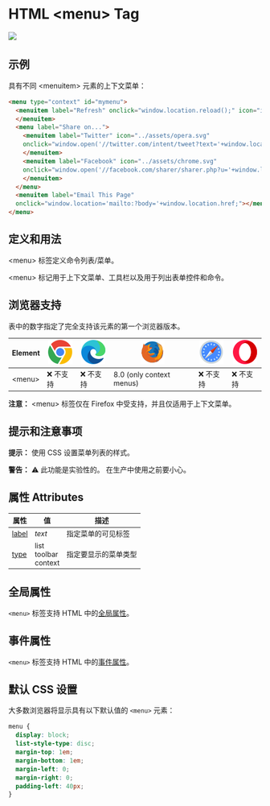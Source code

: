 HTML \<menu> Tag
===

[![](https://shields.io/badge/HTML5-实验性标签-green?logo=HTML5)](https://caniuse.com/?search=<menu>)

## 示例

具有不同 \<menuitem> 元素的上下文菜单：

```html idoc:preview:iframe
<menu type="context" id="mymenu">
  <menuitem label="Refresh" onclick="window.location.reload();" icon="ico_reload.png">
  </menuitem>
  <menu label="Share on...">
    <menuitem label="Twitter" icon="../assets/opera.svg"
    onclick="window.open('//twitter.com/intent/tweet?text='+window.location.href);">
    </menuitem>
    <menuitem label="Facebook" icon="../assets/chrome.svg"
    onclick="window.open('//facebook.com/sharer/sharer.php?u='+window.location.href);">
    </menuitem>
  </menu>
  <menuitem label="Email This Page"
  onclick="window.location='mailto:?body='+window.location.href;"></menuitem>
</menu>
```

## 定义和用法

\<menu> 标签定义命令列表/菜单。

\<menu> 标记用于上下文菜单、工具栏以及用于列出表单控件和命令。

## 浏览器支持

表中的数字指定了完全支持该元素的第一个浏览器版本。

| Element | ![chrome][1] | ![edge][2] | ![firefox][3] | ![safari][4] | ![opera][5] |
| ------- | --- | --- | --- | --- | --- |
| \<menu> | ❌ 不支持 | ❌ 不支持 | 8.0 (only context menus) | ❌ 不支持 | ❌ 不支持 |

**注意：** \<menu> 标签仅在 Firefox 中受支持，并且仅适用于上下文菜单。

## 提示和注意事项

**提示：** 使用 CSS 设置菜单列表的样式。

**警告：** ⚠️ 此功能是实验性的。 在生产中使用之前要小心。

## 属性 Attributes

| 属性 | 值 | 描述 |
| ---- | ---- | ---- |
| [label](./menu_label.md) | *text* | 指定菜单的可见标签 |
| [type](./menu_type.md)   | list<br>toolbar<br>context | 指定要显示的菜单类型 |

## 全局属性

`<menu>` 标签支持 HTML 中的[全局属性](../reference/standardattributes.md)。

## 事件属性

`<menu>` 标签支持 HTML 中的[事件属性](../reference/eventattributes.md)。

## 默认 CSS 设置

大多数浏览器将显示具有以下默认值的 `<menu>` 元素：

```css
menu {
  display: block;
  list-style-type: disc;
  margin-top: 1em;
  margin-bottom: 1em;
  margin-left: 0;
  margin-right: 0;
  padding-left: 40px;
}
```


[1]: ../assets/chrome.svg
[2]: ../assets/edge.svg
[3]: ../assets/firefox.svg
[4]: ../assets/safari.svg
[5]: ../assets/opera.svg
